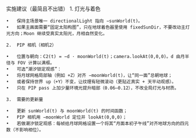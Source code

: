 实施建议（最简且不出错）
	1.	灯光与着色

	•	保持主场景唯一 directionalLight 指向 −sunWorld(t)。
	•	如果主画面需要“固定太阳构图”，只在地球着色器里使用 fixedSunDir，不要改动主灯光方向；Moon 继续受真实太阳光，月相自然变化。

	2.	PIP 相机（相机2）

	•	位置与朝向：C2(t) = −d · moonWorld(t)；camera.lookAt(0,0,0)。d 由月半径与 FOV 计算以满框。
	•	可选“潮汐锁定观感”：
	•	将月球网格局部轴（例如 +Z）对齐 −moonWorld(t)，让“同一面”总朝地球；
	•	或者保持世界 up（+Y）不变，让纹理有轻微滚动（更贴近真实 + 天平动观感）。
	•	只在 PIP pass 上加少量环境光提升暗部（0.06–0.12），不改全局灯光与材质。

	3.	需要的更新量

	•	更新 sunWorld(t) 与 moonWorld(t) 的时间函数；
	•	PIP 相机用 −moonWorld 定位并 lookAt(0,0,0)；
	•	若做潮汐锁定观感：每帧给月球网格设置一个将其“月面本初子午线”对齐地球方向的四元数（不影响相位）。